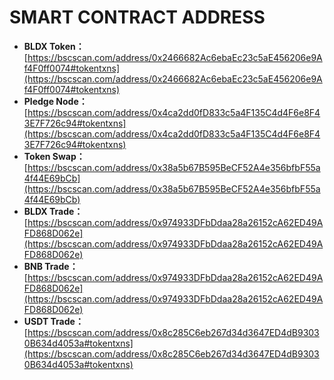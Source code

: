 # SMART CONTRACT ADDRESS

* **BLDX Token：**[https://bscscan.com/address/0x2466682Ac6ebaEc23c5aE456206e9Af4F0ff0074#tokentxns](https://bscscan.com/address/0x2466682Ac6ebaEc23c5aE456206e9Af4F0ff0074#tokentxns)
* **Pledge Node：**[https://bscscan.com/address/0x4ca2dd0fD833c5a4F135C4d4F6e8F43E7F726c94#tokentxns](https://bscscan.com/address/0x4ca2dd0fD833c5a4F135C4d4F6e8F43E7F726c94#tokentxns)
* **Token Swap：**[https://bscscan.com/address/0x38a5b67B595BeCF52A4e356bfbF55a4f44E69bCb](https://bscscan.com/address/0x38a5b67B595BeCF52A4e356bfbF55a4f44E69bCb)
* **BLDX Trade：**[https://bscscan.com/address/0x974933DFbDdaa28a26152cA62ED49AFD868D062e](https://bscscan.com/address/0x974933DFbDdaa28a26152cA62ED49AFD868D062e)
* **BNB Trade：**[https://bscscan.com/address/0x974933DFbDdaa28a26152cA62ED49AFD868D062e](https://bscscan.com/address/0x974933DFbDdaa28a26152cA62ED49AFD868D062e)
* **USDT Trade：**[https://bscscan.com/address/0x8c285C6eb267d34d3647ED4dB93030B634d4053a#tokentxns](https://bscscan.com/address/0x8c285C6eb267d34d3647ED4dB93030B634d4053a#tokentxns)
